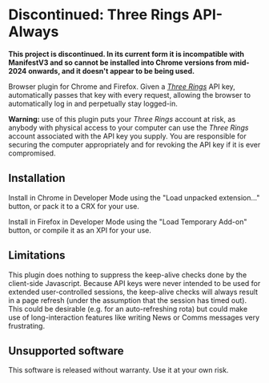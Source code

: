 # Discontinued: Three Rings API-Always

**This project is discontinued. In its current form it is incompatible with ManifestV3 and so cannot be installed into Chrome versions from mid-2024 onwards, and it doesn't appear to be being used.**

Browser plugin for Chrome and Firefox. Given a
*[Three Rings](https://www.3r.org.uk/)* API key, automatically passes
that key with every request, allowing the browser to automatically log
in and perpetually stay logged-in.

**Warning:** use of this plugin puts your *Three Rings* account at risk,
as anybody with physical access to your computer can use the
*Three Rings* account associated with the API key you supply. You
are responsible for securing the computer appropriately and for
revoking the API key if it is ever compromised.

## Installation

Install in Chrome in Developer Mode using the "Load unpacked extension..."
button, or pack it to a CRX for your use.

Install in Firefox in Developer Mode using the "Load Temporary Add-on"
button, or compile it as an XPI for your use.

## Limitations

This plugin does nothing to suppress the keep-alive checks done by the
client-side Javascript. Because API keys were never intended to be used
for extended user-controlled sessions, the keep-alive checks will always
result in a page refresh (under the assumption that the session has
timed out). This could be desirable (e.g. for an auto-refreshing rota)
but could make use of long-interaction features like writing News or Comms
messages very frustrating.

## Unsupported software

This software is released without warranty. Use it at your own risk.
